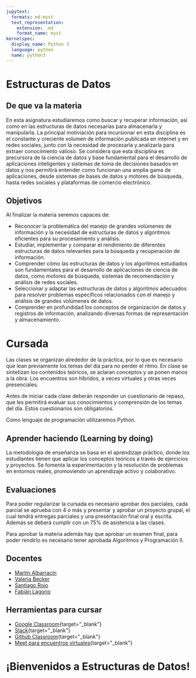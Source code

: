 ```yaml
---
jupytext:
  formats: md:myst
  text_representation:
    extension: .md
    format_name: myst
kernelspec:
  display_name: Python 3
  language: python
  name: python3
---
```


# Estructuras de Datos

## De que va la materia

En esta asignatura estudiaremos como buscar y recuperar información, así como en las estructuras de datos necesarias para almacenarla y manipularla. La principal motiviación para incursionar en esta disciplina es el constante y creciente volumen de información publicada en internet y en redes sociales, junto con la necesidad de procesarla y analizarla para extraer conocimiento valioso. Se considera que esta disciplina es precursora de la ciencia de datos y base fundamental para el desarrollo de aplicaciones inteligentes y sistemas de toma de decisiones basados en datos y nos permitirá entender como funcionan una amplia gama de aplicaciones, desde sistemas de bases de datos y motores de búsqueda, hasta redes sociales y plataformas de comercio electrónico.

## Objetivos

Al finalizar la materia seremos capaces de:

- Reconocer la problemática del manejo de grandes volúmenes de información y la necesidad de estructuras de datos y algoritmos eficientes para su procesamiento y análisis.
- Estudiar, implementar y comparar el rendimiento de diferentes estructuras de datos relevantes para la búsqueda y recuperación de información.
- Comprender cómo las estructuras de datos y los algoritmos estudiados son fundamentales para el desarrollo de aplicaciones de ciencia de datos, como motores de búsqueda, sistemas de recomendación y análisis de redes sociales.
- Seleccionar y adaptar las estructuras de datos y algoritmos adecuados para resolver problemas específicos relacionados con el manejo y análisis de grandes volúmenes de datos.
- Comprender en profundidad los conceptos de organización de datos y registros de información, analizando diversas formas de representación y almacenamiento.

# Cursada

Las clases se organizan alrededor de la práctica, por lo que es necesario que lean previamente los temas del día para no perder el ritmo. En clase se sintetizan los contenidos teóricos, se aclaran conceptos y se ponen manos a la obra. Los encuentros son híbridos, a veces virtuales y otras veces presenciales.

Antes de iniciar cada clase deberán responder un cuestionario de repaso, que les permitirá evaluar sus conocimientos y comprensión de los temas del día. Estos cuestionarios son obligatorios.

Como lenguaje de programación utilizaremos Python.

## Aprender haciendo (Learning by doing)

La metodología de enseñanza se basa en el aprendizaje práctico, donde los estudiantes tienen que aplicar los conceptos teóricos a través de ejercicios y proyectos. Se fomenta la experimentación y la resolución de problemas en entornos reales, promoviendo un aprendizaje activo y colaborativo.

## Evaluaciones

Para poder regularizar la cursada es necesario aprobar dos parciales, cada parcial se aprueba con 4 o más y presentar y aprobar un proyecto grupal, el cual tendrá entregas parciales y una presentación final oral y escrita. Además se deberá cumplir con un 75% de asistencia a las clases.

Para aprobar la materia además hay que aprobar un examen final, para poder rendirlo es necesario tener aprobada Algoritmos y Programación II.

## Docentes

- [Martín Albarracín](mailto:mafranzone@untref.edu.ar)
- [Valeria Becker](mailto:valeriabecker@untref.edu.ar)
- [Santiago Rojo](mailto:tiagox@gmail.com)
- [Fabián Lagorio](mailto:falago@gmail.com)

## Herramientas para cursar

- [Google Classroom](https://classroom.google.com/c/NzAwMzMxODY0NzIx){target="\_blank"}
- [Slack](https://untref-edd.slack.com/){target="\_blank"}
- [Github Classroom](https://classroom.github.com/classrooms/220222794-untref-edd-2025){target="\_blank"}
- [Meet para encuentros virtuales](https://meet.google.com/rzj-hjek-npx){target="\_blank"}

<h1 class="align-center">¡Bienvenidos a Estructuras de Datos!</h1>
